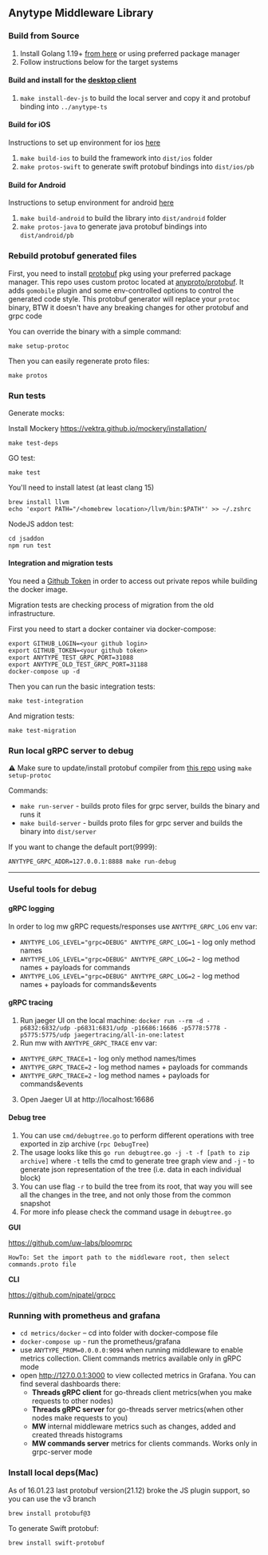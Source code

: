 ## Anytype Middleware Library

### Build from Source
1. Install Golang 1.19+ [from here](http://golang.org/dl/) or using preferred package manager
2. Follow instructions below for the target systems

#### Build and install for the [desktop client](https://github.com/anyproto/anytype-ts)
1. `make install-dev-js` to build the local server and copy it and protobuf binding into `../anytype-ts`

#### Build for iOS
Instructions to set up environment for ios [here](https://github.com/anyproto/ios-anytype/blob/develop/docs/Setup_For_Middleware.md)
1. `make build-ios` to build the framework into `dist/ios` folder
2. `make protos-swift` to generate swift protobuf bindings into `dist/ios/pb`

#### Build for Android
Instructions to setup environment for android [here](https://github.com/anyproto/android-anytype/blob/develop/docs/Setup_For_Middleware.md)
1. `make build-android` to build the library into `dist/android` folder
2. `make protos-java` to generate java protobuf bindings into `dist/android/pb`

### Rebuild protobuf generated files
First, you need to install [protobuf](https://github.com/anyproto/anytype-heart#install-local-deps-mac) pkg using your preferred package manager.
This repo uses custom protoc located at [anyproto/protobuf](https://github.com/anyproto/protobuf/tree/master/protoc-gen-gogo). It adds `gomobile` plugin and some env-controlled options to control the generated code style.
This protobuf generator will replace your `protoc` binary, BTW it doesn't have any breaking changes for other protobuf and grpc code

You can override the binary with a simple command:
```
make setup-protoc
```

Then you can easily regenerate proto files:
```
make protos
```

### Run tests
Generate mocks:

Install Mockery https://vektra.github.io/mockery/installation/
```
make test-deps
```

GO test:
```
make test
```
You'll need to install latest (at least clang 15)
```
brew install llvm 
echo 'export PATH="/<homebrew location>/llvm/bin:$PATH"' >> ~/.zshrc 
```

NodeJS addon test:
```
cd jsaddon
npm run test
```

#### Integration and migration tests

You need a [Github Token](https://docs.github.com/en/authentication/keeping-your-account-and-data-secure/creating-a-personal-access-token#personal-access-tokens-classic) in order to access out private repos while building the docker image.

Migration tests are checking process of migration from the old infrastructure.

First you need to start a docker container via docker-compose:
```
export GITHUB_LOGIN=<your github login>
export GITHUB_TOKEN=<your github token>
export ANYTYPE_TEST_GRPC_PORT=31088
export ANYTYPE_OLD_TEST_GRPC_PORT=31188
docker-compose up -d
```

Then you can run the basic integration tests:
```
make test-integration
```

And migration tests:
```
make test-migration
```


### Run local gRPC server to debug
⚠️ Make sure to update/install protobuf compiler from [this repo](https://github.com/anyproto/protobuf) using `make setup-protoc`

Commands:
- `make run-server` - builds proto files for grpc server, builds the binary and runs it
- `make build-server` - builds proto files for grpc server and builds the binary into `dist/server`

If you want to change the default port(9999):

`ANYTYPE_GRPC_ADDR=127.0.0.1:8888 make run-debug`

----
### Useful tools for debug

#### gRPC logging
In order to log mw gRPC requests/responses use `ANYTYPE_GRPC_LOG` env var:
- `ANYTYPE_LOG_LEVEL="grpc=DEBUG" ANYTYPE_GRPC_LOG=1` - log only method names   
- `ANYTYPE_LOG_LEVEL="grpc=DEBUG" ANYTYPE_GRPC_LOG=2` - log method names  + payloads for commands
- `ANYTYPE_LOG_LEVEL="grpc=DEBUG" ANYTYPE_GRPC_LOG=2` - log method names  + payloads for commands&events

#### gRPC tracing
1. Run jaeger UI on the local machine: 
```docker run --rm -d -p6832:6832/udp -p6831:6831/udp -p16686:16686 -p5778:5778 -p5775:5775/udp jaegertracing/all-in-one:latest```
2. Run mw with `ANYTYPE_GRPC_TRACE` env var:
- `ANYTYPE_GRPC_TRACE=1` - log only method names/times
- `ANYTYPE_GRPC_TRACE=2` - log method names  + payloads for commands
- `ANYTYPE_GRPC_TRACE=2` - log method names  + payloads for commands&events
3. Open Jaeger UI at http://localhost:16686

#### Debug tree
1. You can use `cmd/debugtree.go` to perform different operations with tree exported in zip archive (`rpc DebugTree`)
2. The usage looks like this `go run debugtree.go -j -t -f [path to zip archive]` where `-t` tells the cmd to generate tree graph view and `-j` - to generate json representation of the tree (i.e. data in each individual block)
3. You can use flag `-r` to build the tree from its root, that way you will see all the changes in the tree, and not only those from the common snapshot
3. For more info please check the command usage in `debugtree.go`

**GUI**

https://github.com/uw-labs/bloomrpc

`HowTo: Set the import path to the middleware root, then select commands.proto file`

**CLI**

https://github.com/njpatel/grpcc

### Running with prometheus and grafana
- `cd metrics/docker` – cd into folder with docker-compose file
- `docker-compose up` - run the prometheus/grafana
- use `ANYTYPE_PROM=0.0.0.0:9094` when running middleware to enable metrics collection. Client commands metrics available only in gRPC mode
- open http://127.0.0.1:3000 to view collected metrics in Grafana. You can find several dashboards there:
    - **Threads gRPC client** for go-threads client metrics(when you make requests to other nodes)
    - **Threads gRPC server** for go-threads server metrics(when other nodes make requests to you)
    - **MW** internal middleware metrics such as changes, added and created threads histograms
    - **MW commands server** metrics for clients commands. Works only in grpc-server mode
    
    
### Install local deps(Mac)
As of 16.01.23 last protobuf version(21.12) broke the JS plugin support, so you can use the v3 branch
```
brew install protobuf@3
```

To generate Swift protobuf:
```
brew install swift-protobuf
```
